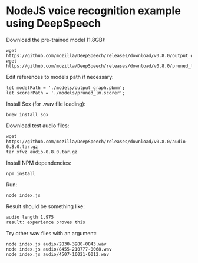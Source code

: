# NodeJS voice recognition example using DeepSpeech

Download the pre-trained model (1.8GB):

```
wget https://github.com/mozilla/DeepSpeech/releases/download/v0.8.0/output_graph.pbmm
wget https://github.com/mozilla/DeepSpeech/releases/download/v0.8.0/pruned_lm.scorer
```

Edit references to models path if necessary:

```
let modelPath = './models/output_graph.pbmm';
let scorerPath = './models/pruned_lm.scorer';
```

Install Sox (for .wav file loading):

```
brew install sox
```

Download test audio files:

```
wget https://github.com/mozilla/DeepSpeech/releases/download/v0.8.0/audio-0.8.0.tar.gz
tar xfvz audio-0.8.0.tar.gz
```

Install NPM dependencies:

```
npm install
```

Run:

```
node index.js
```

Result should be something like:

```
audio length 1.975
result: experience proves this

```

Try other wav files with an argument:

```
node index.js audio/2830-3980-0043.wav
node index.js audio/8455-210777-0068.wav
node index.js audio/4507-16021-0012.wav
```

